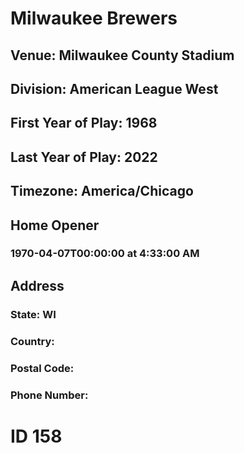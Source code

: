 # Milwaukee Brewers
## Venue: Milwaukee County Stadium
## Division: American League West
## First Year of Play: 1968
## Last Year of Play: 2022
## Timezone: America/Chicago
## Home Opener
### 1970-04-07T00:00:00 at 4:33:00 AM
## Address
### 
### State: WI
### Country: 
### Postal Code: 
### Phone Number: 
# ID 158